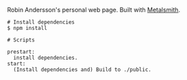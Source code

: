 Robin Andersson's personal web page. Built with [Metalsmith](http://metalsmith.io/).

```
# Install dependencies
$ npm install

# Scripts

prestart:
  install dependencies.
start:
  (Install dependencies and) Build to ./public.
```
